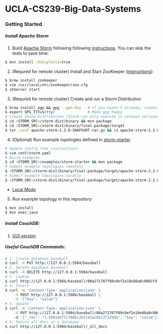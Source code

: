 # UCLA-CS239-Big-Data-Systems

### Getting Started

##### Install Apache Storm

1. Build [Apache Storm](https://github.com/apache/storm) following following [instructions](https://github.com/apache/storm/blob/master/DEVELOPER.md). You can skip the tests to save time:
```bash
$ mvn install -DskipTests=true
```
2. (Requred for remote cluster) Install and Start ZooKeeper ([instructions](https://www.tutorialspoint.com/zookeeper/zookeeper_installation.htm)):

```bash
$ brew install zookeeper
$ vim /usr/local/etc/zookeeper/zoo.cfg
$ zkServer start
```

3. (Requred for remote cluster) Create and run a Storm Distribution

```bash
$ brew install pgp && gpg --gen-key   # If you haven't already, create PGP key-pair
$ export GPG_TTY=$(tty)               # Make gpg happy
# Create Storm Distribution (Storm can only execute in release version)
$ cd <STORM_SRC>/storm-dist/binary && mvn package
$ cd <STORM_SRC>/storm-dist/binary/final-package/target
$ tar -xzvf apache-storm-2.2.0-SNAPSHOT.tar.gz && cd apache-storm-2.2.0-SNAPSHOT
```

4. (Optional) Run example topologies defined in [storm-starter](https://github.com/apache/storm/tree/master/examples/storm-starter).

```bash
# Update config (see instructions)
$ vim conf/storm.yaml
# Build examples
$ cd <STORM_SRC>/examples/storm-starter && mvn package
# Submit example topologies remotely
$ <STORM_SRC>/storm-dist/binary/final-package/target/apache-storm-2.2.0-SNAPSHOT/bin/storm jar examples/storm-starter/target/storm-starter-2.2.0-SNAPSHOT.jarorg.apache.storm.starter.ExclamationTopology
# Submit example topologies locally
$ <STORM_SRC>/storm-dist/binary/final-package/target/apache-storm-2.2.0-SNAPSHOT/bin/storm jar examples/storm-starter/target/storm-starter-2.2.0-SNAPSHOT.jarorg.apache.storm.starter.ExclamationTopology -local
```

* [Local Mode](https://github.com/apache/storm/blob/master/docs/Local-mode.md)

5. Run example topology in this repository

```bash
$ mvn install
$ mvn exec:java
```

##### Install CouchDB: 

1. [GUI version](https://couchdb.apache.org/#download)

##### Useful CouchDB Commands:
```bash
# 1. Create database baseball
$ curl -X PUT http://127.0.0.1:5984/baseball
# 2. Delete database baseball
$ curl -X DELETE http://127.0.0.1:5984/baseball
# 3. Lookup
$ curl http://127.0.0.1:5984/baseball/00a271787f89c0ef2e10e88a0c0001f4
# 4. Insert
$ curl -H 'Content-Type: application/json' \
    -X POST http://127.0.0.1:5984/baseball \
    -d '{"key": "value"}'
# 5. Update
$ curl -H 'Content-Type: application/json' \
    -X PUT http://127.0.0.1:5984/baseball/00a271787f89c0ef2e10e88a0c0001f4
    -d '{"_rev": "1-59414e77c768bc202142ac82c2f129de", "key": "value"}'
# 6. Return all docs in a database
$ curl http://127.0.0.1:5984/baseball/_all_docs
```
